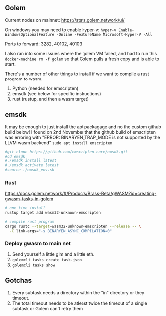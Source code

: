 ## Golem

Current nodes on mainnet: https://stats.golem.network/ui/

On windows you may need to enable hyper-v: `hyper-v Enable-WindowsOptionalFeature -Online -FeatureName Microsoft-Hyper-V -All`

Ports to forward: 3282, 40102, 40103

I also ran into some issues where the golem VM failed, and had to run this `docker-machine rm -f golem` so that Golem pulls a fresh copy and is able to start.

There's a number of other things to install if we want to compile a rust program to wasm.

1. Python (needed for emscripten)
2. emsdk (see below for specific instructions)
3. rust (rustup, and then a wasm target)

## emsdk
It may be enough to just install the apt packagage and no the custom github build below! I found on 2nd November that the github build of emscripten was erroring with "ERROR: BINARYEN_TRAP_MODE is not supported by the LLVM wasm backend"
```sudo apt install emscripten```

```bash
#git clone https://github.com/emscripten-core/emsdk.git
#cd emsdk
#./emsdk install latest
#./emsdk activate latest
#source ./emsdk_env.sh
```

### Rust

https://docs.golem.network/#/Products/Brass-Beta/gWASM?id=creating-gwasm-tasks-in-golem

```bash
# one time install
rustup target add wasm32-unknown-emscripten

# compile rust program
cargo rustc --target=wasm32-unknown-emscripten --release -- \
  -C link-args="-s BINARYEN_ASYNC_COMPILATION=0"
```

### Deploy gwasm to main net

1. Send yourself a little glm and a little eth.
2. `golemcli tasks create task.json`
3. `golemcli tasks show`

## Gotchas

1. Every subtask needs a directory within the "in" directory or they timeout.
2. The total timeout needs to be atleast twice the timeout of a single subtask or Golem can't retry them.